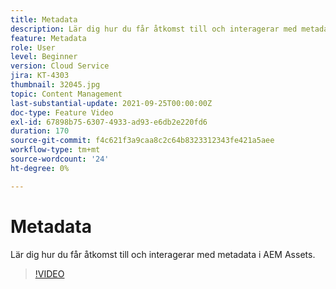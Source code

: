 ```yaml
---
title: Metadata
description: Lär dig hur du får åtkomst till och interagerar med metadata i AEM Assets.
feature: Metadata
role: User
level: Beginner
version: Cloud Service
jira: KT-4303
thumbnail: 32045.jpg
topic: Content Management
last-substantial-update: 2021-09-25T00:00:00Z
doc-type: Feature Video
exl-id: 67898b75-6307-4933-ad93-e6db2e220fd6
duration: 170
source-git-commit: f4c621f3a9caa8c2c64b8323312343fe421a5aee
workflow-type: tm+mt
source-wordcount: '24'
ht-degree: 0%

---
```


# Metadata

Lär dig hur du får åtkomst till och interagerar med metadata i AEM Assets.

>[!VIDEO](https://video.tv.adobe.com/v/32045?quality=12&learn=on)
